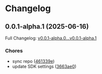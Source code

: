 # Changelog

## 0.0.1-alpha.1 (2025-06-16)

Full Changelog: [v0.0.1-alpha.0...v0.0.1-alpha.1](https://github.com/Boomchainlab/boomchainlab-framework/compare/v0.0.1-alpha.0...v0.0.1-alpha.1)

### Chores

* sync repo ([461339e](https://github.com/Boomchainlab/boomchainlab-framework/commit/461339e1a884fec43ceca977fb3e573d0e18aeb9))
* update SDK settings ([3663ae0](https://github.com/Boomchainlab/boomchainlab-framework/commit/3663ae01c0ee8b82ef606583342fa9767d5ea51f))
